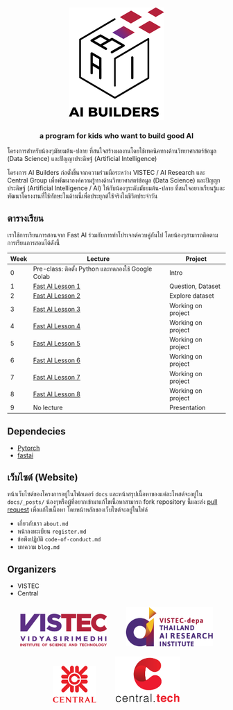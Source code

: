 <p align="center">
  <br>
  <img src="docs/images/logo-image.png" />
  <br>
</p>

<h3 align="center">
  <p>a program for kids who want to build good AI</p>
</h3>

โครงการสำหรับน้องๆมัธยมต้น-ปลาย ที่สนใจสร้างผลงานโดยใช้เทคนิคทางด้านวิทยาศาสตร์ข้อมูล (Data Science)
และปัญญาประดิษฐ์ (Artificial Intelligence)

โครงการ AI Builders ก่อตั้งขึ้นจากความร่วมมือระหว่าง VISTEC / AI Research และ
Central Group เพื่อพัฒนาองค์ความรู้ทางด้านวิทยาศาสตร์ข้อมูล (Data Science) และปัญญาประดิษฐ์
(Artificial Intelligence / AI) ให้กับน้องๆระดับมัธยมต้น-ปลาย
ที่สนใจอยากเรียนรู้และพัฒนาโครงงานที่ใช้ทักษะในด้านนี้เพื่อประยุกต์ใช้จริงในชีวิตประจำวัน

## ตารางเรียน

เราใช้การเรียนการสอนจาก Fast AI ร่วมกับการทำโปรเจกต์ควบคู่กันไป โดยน้องๆสามารถติดตามการเรียนการสอนได้ดังนี้

| Week | Lecture                                                     | Project            |
|------|-------------------------------------------------------------|--------------------|
| 0    | Pre-class: ติดตั้ง Python และทดลองใช้ Google Colab              | Intro              |
| 1    | [Fast AI Lesson 1](https://course.fast.ai/videos/?lesson=1) | Question, Dataset  |
| 2    | [Fast AI Lesson 2](https://course.fast.ai/videos/?lesson=2) | Explore dataset    |
| 3    | [Fast AI Lesson 3](https://course.fast.ai/videos/?lesson=3) | Working on project |
| 4    | [Fast AI Lesson 4](https://course.fast.ai/videos/?lesson=4) | Working on project |
| 5    | [Fast AI Lesson 5](https://course.fast.ai/videos/?lesson=5) | Working on project |
| 6    | [Fast AI Lesson 6](https://course.fast.ai/videos/?lesson=6) | Working on project |
| 7    | [Fast AI Lesson 7](https://course.fast.ai/videos/?lesson=7) | Working on project |
| 8    | [Fast AI Lesson 8](https://course.fast.ai/videos/?lesson=8) | Working on project |
| 9    | No lecture                                                  | Presentation       |

## Dependecies

* [Pytorch](https://pytorch.org/)
* [fastai](https://github.com/fastai/fastai)

## เว็บไซต์ (Website)

หน้าเว็บไซต์ของโครงการอยู่ในโฟลเดอร์ `docs` และหน้าสรุปเนื้อหาของแต่ละโพสต์จะอยู่ใน `docs/_posts/`
น้องๆหรือผู้ที่อยากเข้ามาแก้ไขเนื้อหาสามารถ fork repository นี้และส่ง [pull request](https://github.com/vistec-AI/ai-builders/pulls)
เพื่อแก้ไขเนื้อหา โดยหน้าหลักของเว็บไซต์จะอยู่ในไฟล์

* เกี่ยวกับเรา `about.md`
* หน้าลงทะเบียน `register.md`
* ข้อพึงปฏิบัติ `code-of-conduct.md`
* บทความ `blog.md`

## Organizers

* VISTEC
* Central

<p align="center">
  <img style="margin: 10px 20px;" src="docs/images/vistec_logo.png"  width="200" />
  <img style="margin: 10px 20px;" src="docs/images/airesearch.png"  width="200" />
  <img style="margin: 10px 20px;" src="docs/images/central_logo.png"  width="100" />
  <img style="margin: 10px 20px;" src="docs/images/central_tech_logo.png"  width="150" />
</p>
